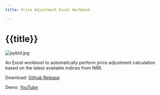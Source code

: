 ```yaml
---
title: Price Adjustment Excel Workbook

---
```

# {{title}}
![pybid.jpg](/static/img/priceadj.jpg)

An Excel workboot to automatically perform price adjustment calculation based on the latest available indices from NRB.

Download: [Github Release](https://github.com/pragyanone/PriceAdjExcel/releases/latest/download/PriceAdjCalc_ShresthaPragyan.com.np.xlsm)

Demo: <a href="https://youtu.be/MjrXY9odTFk" target="_blank">YouTube</a>
